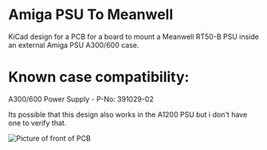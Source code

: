 # Amiga PSU To Meanwell
KiCad design for a PCB for a board to mount a Meanwell RT50-B PSU inside an external Amiga PSU A300/600 case.

# Known case compatibility:
A300/600 Power Supply - P-No: 391029-02

Its possible that this design also works in the A1200 PSU but i don't have one to verify that.

![Picture of front of PCB](https://i.ibb.co/bBjQwj7/Amiga-Meanwell.jpg)
